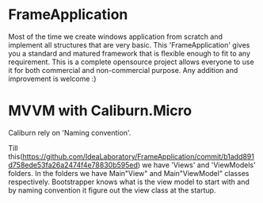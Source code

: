 # FrameApplication
Most of the time we create windows application from scratch and implement all structures that are very basic.  This 'FrameApplication' gives you a standard and matured framework that is flexible enough to fit to any requirement. This is a complete opensource project allows everyone to use it for both commercial and non-commercial purpose.  Any addition and improvement is welcome :)

# MVVM with Caliburn.Micro
Caliburn rely on 'Naming convention'.

Till this(https://github.com/IdeaLaboratory/FrameApplication/commit/b1add891d758ede53fa26a2474f4e78830b595ed) we have 'Views' and 'ViewModels' folders. In the folders we have Main"View" and Main"ViewModel" classes respectively.
Bootstrapper knows what is the view model to start with and by naming convention it figure out the view class at the startup.

